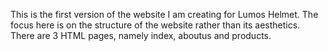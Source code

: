 This is the first version of the website I am creating for Lumos Helmet. The focus here is on the structure of the website rather than its aesthetics. There are 3 HTML pages, namely index, aboutus and products. 